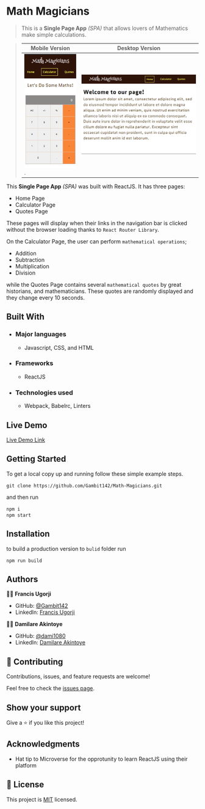 # Math Magicians

> This is a **Single Page App** _(SPA)_ that allows lovers of Mathematics make simple calculations.

> |Mobile Version|Desktop Version
> |--------------|--------------|
> |![screenshot](Mobile-Version.png).|![screenshot2](Desktop-Version.png)|

This **Single Page App** _(SPA)_  was built with ReactJS. It has three pages:
- Home Page
- Calculator Page
- Quotes Page

These pages will display when their links in the navigation bar is clicked without the browser loading thanks to `React Router Library`.

On the Calculator Page, the user can perform `mathematical operations`;
- Addition
- Subtraction
- Multiplication
- Division

while the Quotes Page contains several `mathematical quotes` by great historians, and mathematicians. These quotes are randomly displayed and they change every 10 seconds.


## Built With

- ### Major languages
  - Javascript, CSS, and HTML
- ### Frameworks
  - ReactJS
- ### Technologies used
  - Webpack, Babelrc, Linters

## Live Demo

[Live Demo Link](https://gambit142.github.io/Math-Magicians/)


## Getting Started

To get a local copy up and running follow these simple example steps.

```
git clone https://github.com/Gambit142/Math-Magicians.git
```

and then run

```
npm i
npm start
```

## Installation

to build a production version to `bulid` folder run

```
npm run build
```

## Authors

👨🏿 **Francis Ugorji**

- GitHub: [@Gambit142](https://github.com/Gambit142)
- LinkedIn: [Francis Ugorji](https://www.linkedin.com/in/francis-ugorji-a567b7168/)

👨🏿 **Damilare Akintoye**

- GitHub: [@dami1080](https://github.com/dami1080)
- LinkedIn: [Damilare Akintoye](https://www.linkedin.com/in/damilare-akintoye-7b2248174/)


## 🤝 Contributing

Contributions, issues, and feature requests are welcome!

Feel free to check the [issues page](https://github.com/Gambit142/Math-Magicians/issues).

## Show your support

Give a ⭐️ if you like this project!

## Acknowledgments

- Hat tip to Microverse for the opprotunity to learn ReactJS using their platform

## 📝 License

This project is [MIT](./MIT.md) licensed.
